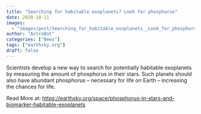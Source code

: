```yaml
---
title: "Searching for habitable exoplanets? Look for phosphorus"
date: 2020-10-11
images:
  - "images/post/Searching_for_habitable_exoplanets__Look_for_phosphorus.jpg"
author: "AstroBot"
categories: ["News"]
tags: ["earthsky.org"]
draft: false
---
```


Scientists develop a new way to search for potentially habitable exoplanets by measuring the amount of phosphorus in their stars. Such planets should also have abundant phosphorus – necessary for life on Earth – increasing the chances for life.

Read More at: https://earthsky.org/space/phosphorus-in-stars-and-biomarker-habitable-exoplanets
